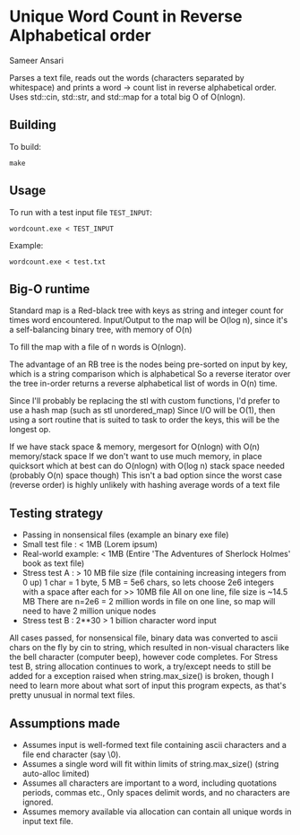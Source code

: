 Unique Word Count in Reverse Alphabetical order
===
Sameer Ansari

Parses a text file, reads out the words (characters separated by whitespace) and prints a word -> count list in reverse alphabetical order. Uses std::cin, std::str, and std::map for a total big O of O(nlogn).

Building
---
To build:

	make


Usage
---
To run with a test input file `TEST_INPUT`: 
	
	wordcount.exe < TEST_INPUT

Example:
	
	wordcount.exe < test.txt

Big-O runtime
---
Standard map is a Red-black tree with keys as string and integer count for times word encountered.
Input/Output to the map will be O(log n), since it's a self-balancing binary tree, with memory of O(n)

To fill the map with a file of n words is O(nlogn).

The advantage of an RB tree is the nodes being pre-sorted on input by key, which is a string comparison which is alphabetical
So a reverse iterator over the tree in-order returns a reverse alphabetical list of words in O(n) time.

Since I'll probably be replacing the stl with custom functions, I'd prefer to use a hash map (such as stl unordered_map)
Since I/O will be O(1), then using a sort routine that is suited to task to order the keys, this will be the longest op.

If we have stack space & memory, mergesort for O(nlogn) with O(n) memory/stack space
If we don't want to use much memory, in place quicksort which at best can do O(nlogn) with O(log n) stack space needed (probably O(n) space though)
	This isn't a bad option since the worst case (reverse order) is highly unlikely with hashing average words of a text file


Testing strategy
---
* Passing in nonsensical files (example an binary exe file)
* Small test file :    < 1MB (Lorem ipsum)
* Real-world example:  < 1MB (Entire 'The Adventures of Sherlock Holmes' book as text file)
* Stress test A :      > 10 MB file size (file containing increasing integers from 0 up)
   1 char = 1 byte, 5 MB = 5e6 chars, so lets choose 2e6 integers with a space after each for >> 10MB file
   All on one line, file size is ~14.5 MB
   There are n=2e6 = 2 million words in file on one line, so map will need to have 2 million unique nodes
* Stress test B :      2**30 > 1 billion character word input

All cases passed, for nonsensical file, binary data was converted to ascii chars on the fly by cin to string, which resulted in non-visual characters like the bell character (computer beep), however code completes. For Stress test B, string allocation continues to work, a try/except needs to still be added for a exception raised when string.max_size() is broken, though I need to learn more about what sort of input this program expects, as that's pretty unusual in normal text files.


Assumptions made
---
* Assumes input is well-formed text file containing ascii characters and a file end character (say \0).
* Assumes a single word will fit within limits of string.max_size() (string auto-alloc limited)
* Assumes all characters are important to a word, including quotations periods, commas etc., Only spaces delimit words, and no characters are ignored.
* Assumes memory available via allocation can contain all unique words in input text file.
